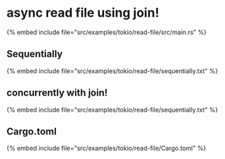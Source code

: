 # async read file using join!

{% embed include file="src/examples/tokio/read-file/src/main.rs" %}

## Sequentially

{% embed include file="src/examples/tokio/read-file/sequentially.txt" %}

## concurrently with join!

{% embed include file="src/examples/tokio/read-file/sequentially.txt" %}


## Cargo.toml

{% embed include file="src/examples/tokio/read-file/Cargo.toml" %}
